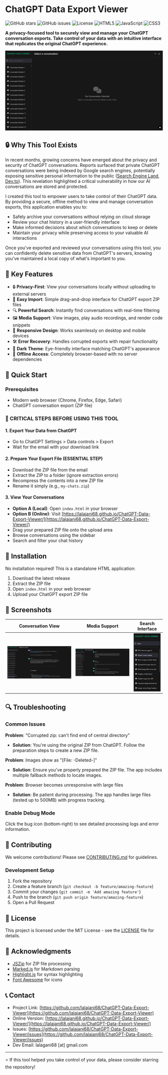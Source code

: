 # ChatGPT Data Export Viewer

![GitHub stars](https://img.shields.io/github/stars/lalajani68/ChatGPT-Data-Export-Viewer)
![GitHub issues](https://img.shields.io/github/issues/lalajani68/ChatGPT-Data-Export-Viewer)
![License](https://img.shields.io/github/license/lalajani68/ChatGPT-Data-Export-Viewer)
![HTML5](https://img.shields.io/badge/HTML5-E34F26?style=flat&logo=html5&logoColor=white)
![JavaScript](https://img.shields.io/badge/JavaScript-F7DF1E?style=flat&logo=javascript&logoColor=black)
![CSS3](https://img.shields.io/badge/CSS3-1572B6?style=flat&logo=css3&logoColor=white)

**A privacy-focused tool to securely view and manage your ChatGPT conversation exports. Take control of your data with an intuitive interface that replicates the original ChatGPT experience.**

![Preview](screenshots/app-preview.png)

## 🔒 Why This Tool Exists

In recent months, growing concerns have emerged about the privacy and security of ChatGPT conversations. Reports surfaced that private ChatGPT conversations were being indexed by Google search engines, potentially exposing sensitive personal information to the public ([Search Engine Land](https://searchengineland.com/chatgpt-kills-google-indexable-chats-459874), [Dev.to](https://dev.to/alifar/exposed-google-is-indexing-private-ai-conversations-heres-what-you-should-know-37m5)). This revelation highlighted a critical vulnerability in how our AI conversations are stored and protected.

I created this tool to empower users to take control of their ChatGPT data. By providing a secure, offline method to view and manage conversation exports, this application enables you to:
- Safely archive your conversations without relying on cloud storage
- Review your chat history in a user-friendly interface
- Make informed decisions about which conversations to keep or delete
- Maintain your privacy while preserving access to your valuable AI interactions

Once you've exported and reviewed your conversations using this tool, you can confidently delete sensitive data from ChatGPT's servers, knowing you've maintained a local copy of what's important to you.

## 🌟 Key Features

- 🔒 **Privacy-First**: View your conversations locally without uploading to external servers
- 📁 **Easy Import**: Simple drag-and-drop interface for ChatGPT export ZIP files
- 🔍 **Powerful Search**: Instantly find conversations with real-time filtering
- 🖼️ **Media Support**: View images, play audio recordings, and render code snippets
- 📱 **Responsive Design**: Works seamlessly on desktop and mobile devices
- 🛠️ **Error Recovery**: Handles corrupted exports with repair functionality
- 🌙 **Dark Theme**: Eye-friendly interface matching ChatGPT's appearance
- 💾 **Offline Access**: Completely browser-based with no server dependencies

## 🚀 Quick Start

### Prerequisites
- Modern web browser (Chrome, Firefox, Edge, Safari)
- ChatGPT conversation export (ZIP file)

### 🔴 CRITICAL STEPS BEFORE USING THIS TOOL

#### 1. Export Your Data from ChatGPT
- Go to ChatGPT Settings > Data controls > Export
- Wait for the email with your download link

#### 2. Prepare Your Export File (ESSENTIAL STEP)
- Download the ZIP file from the email
- Extract the ZIP to a folder (ignore extraction errors)
- Recompress the contents into a new ZIP file
- Rename it simply (e.g., `my-chats.zip`)

#### 3. View Your Conversations
- **Option A (Local)**: Open `index.html` in your browser
- **Option B (Online)**: Visit [https://lalajani68.github.io/ChatGPT-Data-Export-Viewer/](https://lalajani68.github.io/ChatGPT-Data-Export-Viewer/)
- Drag your prepared ZIP file onto the upload area
- Browse conversations using the sidebar
- Search and filter your chat history

## 🔧 Installation

No installation required! This is a standalone HTML application:

1. Download the latest release
2. Extract the ZIP file
3. Open `index.html` in your web browser
4. Upload your ChatGPT export ZIP file

## 📸 Screenshots

| Conversation View | Media Support | Search Interface |
|-------------------|----------------|------------------|
| [![Conversation View](screenshots/conversation-view.png)](screenshots/conversation-view.png) | [![Media Support](screenshots/media-location-reference-support.png)](screenshots/media-location-reference-support.png) | [![Search Interface](screenshots/search-interface.png)](screenshots/search-interface.png) |

## 🔍 Troubleshooting

### Common Issues

**Problem**: "Corrupted zip: can't find end of central directory"
- **Solution**: You're using the original ZIP from ChatGPT. Follow the preparation steps to create a new ZIP file.

**Problem**: Images show as "[File: -Deleted-]"
- **Solution**: Ensure you've properly prepared the ZIP file. The app includes multiple fallback methods to locate images.

**Problem**: Browser becomes unresponsive with large files
- **Solution**: Be patient during processing. The app handles large files (tested up to 500MB) with progress tracking.

### Enable Debug Mode
Click the bug icon (bottom-right) to see detailed processing logs and error information.

## 🤝 Contributing

We welcome contributions! Please see [CONTRIBUTING.md](CONTRIBUTING.md) for guidelines.

### Development Setup
1. Fork the repository
2. Create a feature branch (`git checkout -b feature/amazing-feature`)
3. Commit your changes (`git commit -m 'Add amazing feature'`)
4. Push to the branch (`git push origin feature/amazing-feature`)
5. Open a Pull Request

## 📄 License

This project is licensed under the MIT License - see the [LICENSE](LICENSE) file for details.

## 🙏 Acknowledgments

- [JSZip](https://stuk.github.io/jszip/) for ZIP file processing
- [Marked.js](https://marked.js.org/) for Markdown parsing
- [Highlight.js](https://highlightjs.org/) for syntax highlighting
- [Font Awesome](https://fontawesome.com/) for icons

## 📞 Contact

- Project Link: [https://github.com/lalajani68/ChatGPT-Data-Export-Viewer](https://github.com/lalajani68/ChatGPT-Data-Export-Viewer)
- Online Version: [https://lalajani68.github.io/ChatGPT-Data-Export-Viewer/](https://lalajani68.github.io/ChatGPT-Data-Export-Viewer/)
- Issues: [https://github.com/lalajani68/ChatGPT-Data-Export-Viewer/issues](https://github.com/lalajani68/ChatGPT-Data-Export-Viewer/issues)
- Dev Email: lalagani68 [at] gmail.com

---

⭐ If this tool helped you take control of your data, please consider starring the repository!